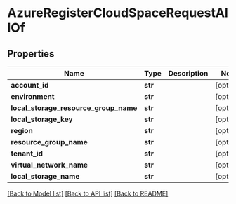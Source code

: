 # AzureRegisterCloudSpaceRequestAllOf

## Properties
Name | Type | Description | Notes
------------ | ------------- | ------------- | -------------
**account_id** | **str** |  | [optional] 
**environment** | **str** |  | [optional] 
**local_storage_resource_group_name** | **str** |  | [optional] 
**local_storage_key** | **str** |  | [optional] 
**region** | **str** |  | [optional] 
**resource_group_name** | **str** |  | [optional] 
**tenant_id** | **str** |  | [optional] 
**virtual_network_name** | **str** |  | [optional] 
**local_storage_name** | **str** |  | [optional] 

[[Back to Model list]](../README.md#documentation-for-models) [[Back to API list]](../README.md#documentation-for-api-endpoints) [[Back to README]](../README.md)


